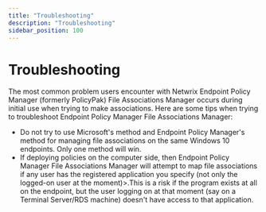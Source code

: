 ```yaml
---
title: "Troubleshooting"
description: "Troubleshooting"
sidebar_position: 100
---
```


# Troubleshooting

The most common problem users encounter with Netwrix Endpoint Policy Manager (formerly PolicyPak)
File Associations Manager occurs during initial use when trying to make associations. Here are some
tips when trying to troubleshoot Endpoint Policy Manager File Associations Manager:

- Do not try to use Microsoft's method and Endpoint Policy Manager's method for managing file
  associations on the same Windows 10 endpoints. Only one method will win.
- If deploying policies on the computer side, then Endpoint Policy Manager File Associations Manager
  will attempt to map file associations if any user has the registered application you specify (not
  only the logged-on user at the moment)>.This is a risk if the program exists at all on the
  endpoint, but the user logging on at that moment (say on a Terminal Server/RDS machine) doesn't
  have access to that application.
